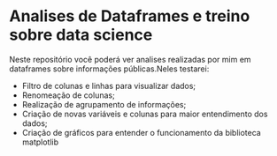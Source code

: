 # Analises de Dataframes e treino sobre data science

Neste repositório você poderá ver analises realizadas por mim em dataframes sobre informações públicas.Neles testarei:

 - Filtro de colunas e linhas para visualizar dados;
 - Renomeação de colunas;
 - Realização de agrupamento de informações;
 - Criação de novas variáveis e colunas para maior entendimento dos dados;
 - Criação de gráficos para entender o funcionamento da biblioteca matplotlib

